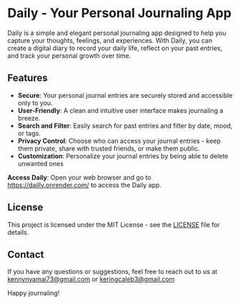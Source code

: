 # Daily - Your Personal Journaling App

Daily is a simple and elegant personal journaling app designed to help you capture your thoughts, feelings, and experiences. With Daily, you can create a digital diary to record your daily life, reflect on your past entries, and track your personal growth over time.

## Features

- **Secure**: Your personal journal entries are securely stored and accessible only to you.
- **User-Friendly**: A clean and intuitive user interface makes journaling a breeze.
- **Search and Filter**: Easily search for past entries and filter by date, mood, or tags.
- **Privacy Control**: Choose who can access your journal entries - keep them private, share with trusted friends, or make them public.
- **Customization**: Personalize your journal entries by being able to delete unwanted ones

**Access Daily**:
Open your web browser and go to https://dailly.onrender.com/ to access the Daily app.

## License

This project is licensed under the MIT License - see the [LICENSE](LICENSE) file for details.

## Contact

If you have any questions or suggestions, feel free to reach out to us at kennynyamai73@gmail.com or keringcaleb3@gmail.com

Happy journaling!

